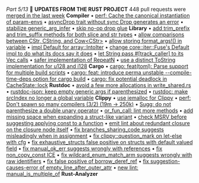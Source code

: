 *Part 5/13*
📰 **UPDATES FROM THE RUST PROJECT**
448 pull requests were [merged in the last week](https://github.com/search?q=is%3Apr+org%3Arust-lang+is%3Amerged+merged%3A2025-06-17..2025-06-24)
**Compiler**
• [perf: Cache the canonical instantiation of param\-envs](https://github.com/rust-lang/rust/pull/142316)
• [asyncDrop trait without sync Drop generates an error](https://github.com/rust-lang/rust/pull/142606)
• [stabilize generic\_arg\_infer](https://github.com/rust-lang/rust/pull/141610)
• [skip no\-op drop glue](https://github.com/rust-lang/rust/pull/142508)
**Library**
• [add trim\_prefix and trim\_suffix methods for both slice and str types](https://github.com/rust-lang/rust/pull/142331)
• [allow comparisons between CStr, CString, and Cow<CStr\>](https://github.com/rust-lang/rust/pull/137268)
• [allow storing format\_args\!\(\) in variable](https://github.com/rust-lang/rust/pull/140748)
• [impl Default for array::IntoIter](https://github.com/rust-lang/rust/pull/141574)
• [change core::iter::Fuse's Default impl to do what its docs say it does](https://github.com/rust-lang/rust/pull/140985)
• [let String pass \#\[track\_caller\] to its Vec calls](https://github.com/rust-lang/rust/pull/142728)
• [safer implementation of RepeatN](https://github.com/rust-lang/rust/pull/130887)
• [use a distinct ToString implementation for u128 and i128](https://github.com/rust-lang/rust/pull/142294)
**Cargo**
• [cargo: feat\(toml\): Parse support for multiple build scripts](https://github.com/rust-lang/cargo/pull/15630)
• [cargo: feat: introduce perma unstable \-\-compile\-time\-deps option for cargo build](https://github.com/rust-lang/cargo/pull/15674)
• [cargo: fix potential deadlock in CacheState::lock](https://github.com/rust-lang/cargo/pull/15698)
**Rustdoc**
• [avoid a few more allocations in write\_shared\.rs](https://github.com/rust-lang/rust/pull/142667)
• [rustdoc\-json: keep empty generic args if parenthesized](https://github.com/rust-lang/rust/pull/142932)
• [rustdoc: make srcIndex no longer a global variable](https://github.com/rust-lang/rust/pull/142100)
**Clippy**
• [use jemalloc for Clippy](https://github.com/rust-lang/rust/pull/142286)
• [perf: Don't spawn so many compilers \(3/2\) \(19m → 250k\)](https://github.com/rust-lang/rust-clippy/pull/15030)
• [Sugg: do not parenthesize a double unary operator](https://github.com/rust-lang/rust-clippy/pull/14983)
• [or\_fun\_call: lint more methods](https://github.com/rust-lang/rust-clippy/pull/15071)
• [add missing space when expanding a struct\-like variant](https://github.com/rust-lang/rust-clippy/pull/15096)
• [check MSRV before suggesting applying const to a function](https://github.com/rust-lang/rust-clippy/pull/15080)
• [emit lint about redundant closure on the closure node itself](https://github.com/rust-lang/rust-clippy/pull/14791)
• [fix branches\_sharing\_code suggests misleadingly when in assignment](https://github.com/rust-lang/rust-clippy/pull/15076)
• [fix clippy::question\_mark on let\-else with cfg](https://github.com/rust-lang/rust-clippy/pull/15082)
• [fix exhaustive\_structs false positive on structs with default valued field](https://github.com/rust-lang/rust-clippy/pull/15022)
• [fix manual\_ok\_err suggests wrongly with references](https://github.com/rust-lang/rust-clippy/pull/15053)
• [fix non\_copy\_const ICE](https://github.com/rust-lang/rust-clippy/pull/15083)
• [fix wildcard\_enum\_match\_arm suggests wrongly with raw identifiers](https://github.com/rust-lang/rust-clippy/pull/15093)
• [fix false positive of borrow\_deref\_ref](https://github.com/rust-lang/rust-clippy/pull/14967)
• [fix suggestion\-causes\-error of empty\_line\_after\_outer\_attr](https://github.com/rust-lang/rust-clippy/pull/15078)
• [new lint: manual\_is\_multiple\_of](https://github.com/rust-lang/rust-clippy/pull/14292)
**Rust\-Analyzer**
